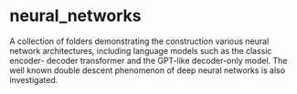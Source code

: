 # neural_networks
A collection of folders demonstrating the construction various neural network architectures, including language models such as the classic encoder- decoder transformer and the GPT-like decoder-only model. The well known double descent phenomenon of deep neural networks is also investigated.
